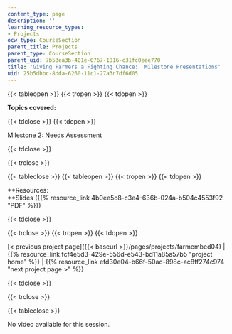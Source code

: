 ```yaml
---
content_type: page
description: ''
learning_resource_types:
- Projects
ocw_type: CourseSection
parent_title: Projects
parent_type: CourseSection
parent_uid: 7b53ea3b-401e-0767-1816-c31fc0eee770
title: 'Giving Farmers a Fighting Chance:  Milestone Presentations'
uid: 25b5dbbc-8dda-6260-11c1-27a3c7df6d05
---
```


{{< tableopen >}}
{{< tropen >}}
{{< tdopen >}}


**Topics covered:**


{{< tdclose >}}
{{< tdopen >}}


Milestone 2: Needs Assessment


{{< tdclose >}}

{{< trclose >}}

{{< tableclose >}}
{{< tableopen >}}
{{< tropen >}}
{{< tdopen >}}


**Resources:  
**Slides ({{% resource_link 4b0ee5c8-c3e4-636b-024a-b504c4553f92 "PDF" %}})


{{< tdclose >}}

{{< trclose >}}
{{< tropen >}}
{{< tdopen >}}


[\< previous project page]({{< baseurl >}}/pages/projects/farmembed04) | {{% resource_link fcf4e5d3-429e-556d-e543-bd11a85a57b5 "project home" %}} | {{% resource_link efd30e04-b66f-50ac-898c-ac8ff274c974 "next project page >" %}}


{{< tdclose >}}

{{< trclose >}}

{{< tableclose >}}

No video available for this session.